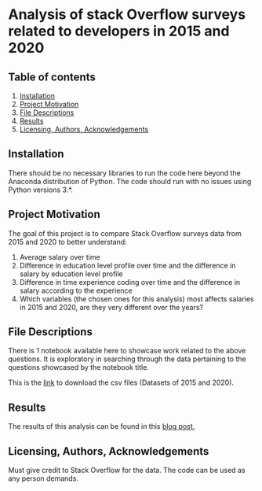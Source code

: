 # Analysis of stack Overflow surveys related to developers in 2015 and 2020

## Table of contents
1. [Installation](#Installation)
2. [Project Motivation](#Project-Motivation)
3. [File Descriptions](#File-Descriptions)
4. [Results](#Results)
5. [Licensing, Authors, Acknowledgements](#Licensing-Authors-Acknowledgements)

## Installation
There should be no necessary libraries to run the code here beyond the Anaconda distribution of Python. The code should run with no issues using Python versions 3.*.

## Project Motivation

The goal of this project is to compare Stack Overflow surveys data from 2015 and 2020 to better understand:

  1. Average salary over time
  2. Difference in education level profile over time and the difference in salary by education level profile
  3. Difference in time experience coding over time and the difference in salary according to the experience
  4. Which variables (the chosen ones for this analysis) most affects salaries in 2015 and 2020, are they very different over the years?
  
## File Descriptions

There is 1 notebook available here to showcase work related to the above questions. It is exploratory in searching through the data pertaining to the questions showcased by the notebook title.

This is the [link](https://insights.stackoverflow.com/survey) to download the csv files (Datasets of 2015 and 2020).

## Results

The results of this analysis can be found in this [blog post.](https://google.com)

## Licensing, Authors, Acknowledgements

Must give credit to Stack Overflow for the data. The code can be used as any person demands.
